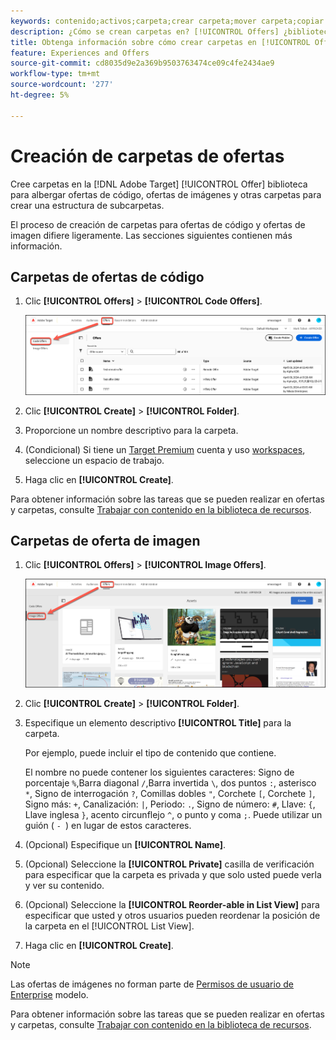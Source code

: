 ```yaml
---
keywords: contenido;activos;carpeta;crear carpeta;mover carpeta;copiar carpeta;eliminar carpeta;descargar carpeta
description: ¿Cómo se crean carpetas en? [!UICONTROL Offers] ¿biblioteca?
title: Obtenga información sobre cómo crear carpetas en [!UICONTROL Offers] para guardar ofertas de código e imagen, así como otras carpetas.
feature: Experiences and Offers
source-git-commit: cd8035d9e2a369b9503763474ce09c4fe2434ae9
workflow-type: tm+mt
source-wordcount: '277'
ht-degree: 5%

---
```


# Creación de carpetas de ofertas

Cree carpetas en la [!DNL Adobe Target] [!UICONTROL Offer] biblioteca para albergar ofertas de código, ofertas de imágenes y otras carpetas para crear una estructura de subcarpetas.

El proceso de creación de carpetas para ofertas de código y ofertas de imagen difiere ligeramente. Las secciones siguientes contienen más información.

## Carpetas de ofertas de código

1. Clic **[!UICONTROL Offers]** > **[!UICONTROL Code Offers]**.

   ![Pestaña Ofertas de código](/help/main/c-experiences/c-manage-content/assets/code-offers-tab-new.png)

1. Clic **[!UICONTROL Create]** > **[!UICONTROL Folder]**.

1. Proporcione un nombre descriptivo para la carpeta.

1. (Condicional) Si tiene un [Target Premium](/help/main/c-intro/intro.md#premium) cuenta y uso [workspaces](/help/main/administrating-target/c-user-management/property-channel/properties-overview.md##section_B82EB409B67C4D9D9D20CE30E48DB1DC), seleccione un espacio de trabajo.

1. Haga clic en **[!UICONTROL Create]**.

Para obtener información sobre las tareas que se pueden realizar en ofertas y carpetas, consulte [Trabajar con contenido en la biblioteca de recursos](/help/main/c-experiences/c-manage-content/assets-working.md).

## Carpetas de oferta de imagen

1. Clic **[!UICONTROL Offers]** > **[!UICONTROL Image Offers]**.

   ![Pestaña Ofertas de imágenes](/help/main/c-experiences/c-manage-content/assets/image-offers-tab-new.png)

1. Clic **[!UICONTROL Create]** > **[!UICONTROL Folder]**.
1. Especifique un elemento descriptivo **[!UICONTROL Title]** para la carpeta.

   Por ejemplo, puede incluir el tipo de contenido que contiene.

   El nombre no puede contener los siguientes caracteres: Signo de porcentaje `%`,Barra diagonal `/`,Barra invertida `\`, dos puntos `:`, asterisco `*`, Signo de interrogación `?`, Comillas dobles `"`, Corchete `[`, Corchete `]`, Signo más: `+`, Canalización: `|`, Periodo: `.`, Signo de número: `#`, Llave: `{`, Llave inglesa `}`, acento circunflejo `^`, o punto y coma `;`. Puede utilizar un guión ( `- `) en lugar de estos caracteres.

1. (Opcional) Especifique un **[!UICONTROL Name]**.
1. (Opcional) Seleccione la **[!UICONTROL Private]** casilla de verificación para especificar que la carpeta es privada y que solo usted puede verla y ver su contenido.

1. (Opcional) Seleccione la **[!UICONTROL Reorder-able in List View]** para especificar que usted y otros usuarios pueden reordenar la posición de la carpeta en el [!UICONTROL List View].

1. Haga clic en **[!UICONTROL Create]**.

>[!NOTE]
>
>Las ofertas de imágenes no forman parte de [Permisos de usuario de Enterprise](/help/main/administrating-target/c-user-management/property-channel/property-channel.md) modelo.

Para obtener información sobre las tareas que se pueden realizar en ofertas y carpetas, consulte [Trabajar con contenido en la biblioteca de recursos](/help/main/c-experiences/c-manage-content/assets-working.md).